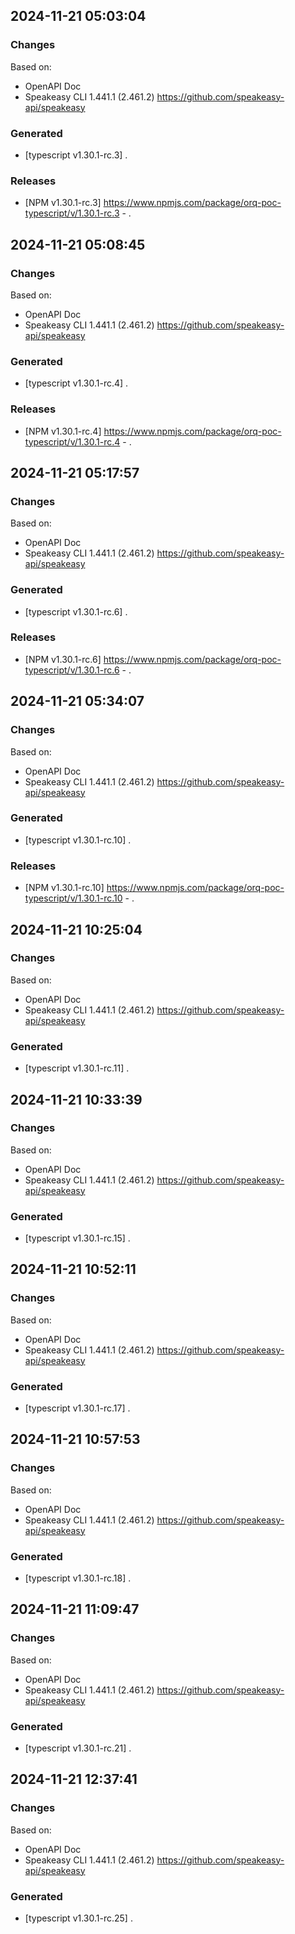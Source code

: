 

## 2024-11-21 05:03:04
### Changes
Based on:
- OpenAPI Doc  
- Speakeasy CLI 1.441.1 (2.461.2) https://github.com/speakeasy-api/speakeasy
### Generated
- [typescript v1.30.1-rc.3] .
### Releases
- [NPM v1.30.1-rc.3] https://www.npmjs.com/package/orq-poc-typescript/v/1.30.1-rc.3 - .

## 2024-11-21 05:08:45
### Changes
Based on:
- OpenAPI Doc  
- Speakeasy CLI 1.441.1 (2.461.2) https://github.com/speakeasy-api/speakeasy
### Generated
- [typescript v1.30.1-rc.4] .
### Releases
- [NPM v1.30.1-rc.4] https://www.npmjs.com/package/orq-poc-typescript/v/1.30.1-rc.4 - .

## 2024-11-21 05:17:57
### Changes
Based on:
- OpenAPI Doc  
- Speakeasy CLI 1.441.1 (2.461.2) https://github.com/speakeasy-api/speakeasy
### Generated
- [typescript v1.30.1-rc.6] .
### Releases
- [NPM v1.30.1-rc.6] https://www.npmjs.com/package/orq-poc-typescript/v/1.30.1-rc.6 - .

## 2024-11-21 05:34:07
### Changes
Based on:
- OpenAPI Doc  
- Speakeasy CLI 1.441.1 (2.461.2) https://github.com/speakeasy-api/speakeasy
### Generated
- [typescript v1.30.1-rc.10] .
### Releases
- [NPM v1.30.1-rc.10] https://www.npmjs.com/package/orq-poc-typescript/v/1.30.1-rc.10 - .

## 2024-11-21 10:25:04
### Changes
Based on:
- OpenAPI Doc  
- Speakeasy CLI 1.441.1 (2.461.2) https://github.com/speakeasy-api/speakeasy
### Generated
- [typescript v1.30.1-rc.11] .

## 2024-11-21 10:33:39
### Changes
Based on:
- OpenAPI Doc  
- Speakeasy CLI 1.441.1 (2.461.2) https://github.com/speakeasy-api/speakeasy
### Generated
- [typescript v1.30.1-rc.15] .

## 2024-11-21 10:52:11
### Changes
Based on:
- OpenAPI Doc  
- Speakeasy CLI 1.441.1 (2.461.2) https://github.com/speakeasy-api/speakeasy
### Generated
- [typescript v1.30.1-rc.17] .

## 2024-11-21 10:57:53
### Changes
Based on:
- OpenAPI Doc  
- Speakeasy CLI 1.441.1 (2.461.2) https://github.com/speakeasy-api/speakeasy
### Generated
- [typescript v1.30.1-rc.18] .

## 2024-11-21 11:09:47
### Changes
Based on:
- OpenAPI Doc  
- Speakeasy CLI 1.441.1 (2.461.2) https://github.com/speakeasy-api/speakeasy
### Generated
- [typescript v1.30.1-rc.21] .

## 2024-11-21 12:37:41
### Changes
Based on:
- OpenAPI Doc  
- Speakeasy CLI 1.441.1 (2.461.2) https://github.com/speakeasy-api/speakeasy
### Generated
- [typescript v1.30.1-rc.25] .